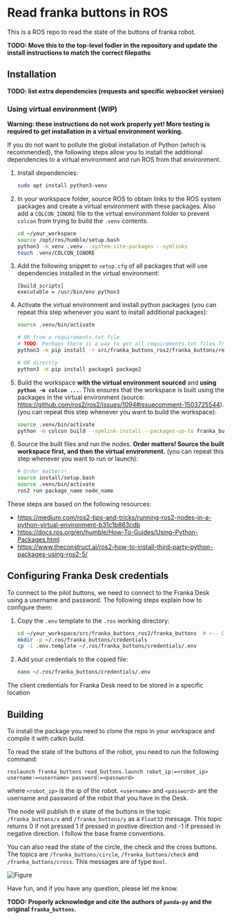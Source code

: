 # Read franka buttons in ROS

This is a ROS repo to read the state of the buttons of franka robot.

**TODO: Move this to the top-level fodler in the repository and update the install instructions to match the correct filepaths**

## Installation

**TODO: list extra dependencies (requests and specific websocket version)**

### Using virtual environment (WIP)

**Warning: these instructions do not work properly yet! More testing is required to get installation in a virtual environment working.**

If you do not want to pollute the global installation of Python (which is recommended), the following steps allow you to install the additional dependencies to a virtual environment and run ROS from that environment.

1. Install dependencies:

   ```bash
   sudo apt install python3-venv
   ```

2. In your workspace folder, source ROS to obtain links to the ROS system packages and create a virtual environment with these packages. Also add a `COLCON_IGNORE` file to the virtual environment folder to prevent `colcon` from trying to build the `.venv` contents.

   ```bash
   cd ~/your_workspace
   source /opt/ros/humble/setup.bash
   python3 -m venv .venv --system-site-packages --symlinks
   touch .venv/COLCON_IGNORE
   ```

3. Add the following snippet to `setup.cfg` of all packages that will use dependencies installed in the virtual environment:

   ```text
   [build_scripts]
   executable = /usr/bin/env python3
   ```

4. Activate the virtual environment and install python packages (you can repeat this step whenever you want to install additional packages):

   ```bash
   source .venv/bin/activate

   # OR from a requirements.txt file
   # TODO: Perhaps there is a way to get all requirements.txt files from files inside the src/ folder?
   python3 -m pip install -r src/franka_buttons_ros2/franka_buttons/requirements.txt

   # OR directly
   python3 -m pip install package1 package2
   ```

5. Build the workspace **with the virtual environment sourced** and **using `python -m colcon ...`**. This ensures that the workspace is built using the packages in the virtual environment (source: <https://github.com/ros2/ros2/issues/1094#issuecomment-1503725544>). (you can repeat this step whenever you want to build the workspace):

   ```bash
   source .venv/bin/activate
   python -m colcon build --symlink-install --packages-up-to franka_buttons
   ```

6. Source the built files and run the nodes. **Order matters! Source the built workspace first, and then the virtual environment.** (you can repeat this step whenever you want to run or launch):

   ```bash
   # Order matters!
   source install/setup.bash
   source .venv/bin/activate
   ros2 run package_name node_name
   ```

These steps are based on the following resources:

- <https://medium.com/ros2-tips-and-tricks/running-ros2-nodes-in-a-python-virtual-environment-b31c1b863cdb>
- <https://docs.ros.org/en/humble/How-To-Guides/Using-Python-Packages.html>
- <https://www.theconstruct.ai/ros2-how-to-install-third-party-python-packages-using-ros2-5/>

## Configuring Franka Desk credentials

To connect to the pilot buttons, we need to connect to the Franka Desk using a username and password. The following steps explain how to configure them:

1. Copy the `.env` template to the `.ros` working directory:

   ```bash
   cd ~/your_workspace/src/franka_buttons_ros2/franka_buttons  # <-- Change to the location of this package
   mkdir -p ~/.ros/franka_buttons/credentials
   cp -i .env.template ~/.ros/franka_buttons/credentials/.env

2. Add your credentials to the copied file:

   ```bash
   nano ~/.ros/franka_buttons/credentials/.env
   ```

The client credentials for Franka Desk need to be stored in a specific location

## Building

To install the package you need to clone the repo in your workspace and compile it with catkin build.

To read the state of the buttons of the robot, you need to run the following command:

```
roslaunch franka_buttons read_buttons.launch robot_ip:=<robot_ip> username:=<username> password:=<password>
```

where `<robot_ip>` is the ip of the robot. `<username>` and `<password>` are the username and password of the robot that you have in the Desk.

The node will publish th
e state of the buttons in the topic `/franka_buttons/x` and `/franka_buttons/y` as a `Float32` message. This topic returns 0 if not pressed 1 if pressed in postive direction and -1 if pressed in negative direction. I follow the base frame conventions.

You can also read the state of the circle, the check and the cross buttons. The topics are `/franka_buttons/circle`, `/franka_buttons/check` and `/franka_buttons/cross`. This messages are of type `Bool`.

![Figure](buttons.jpg)

Have fun, and if you have any question, please let me know.

**TODO: Properly acknowledge and cite the authors of `panda-py` and the original `franka_buttons`.**
